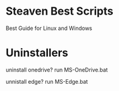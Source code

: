 # Steaven Best Scripts
Best Guide for Linux and Windows


# Uninstallers
uninstall onedrive? run MS-OneDrive.bat


unnistall edge? run MS-Edge.bat